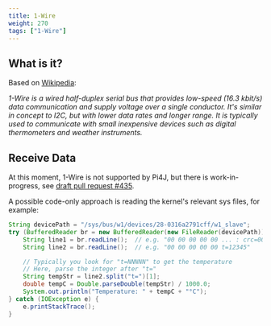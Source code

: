 ```yaml
---
title: 1-Wire
weight: 270
tags: ["1-Wire"]
---
```


## What is it?

Based on [Wikipedia](https://en.wikipedia.org/wiki/1-Wire): 

_1-Wire is a wired half-duplex serial bus that provides low-speed (16.3 kbit/s) data communication and supply voltage over a single conductor. It's similar in concept to I2C, but with lower data rates and longer range. It is typically used to communicate with small inexpensive devices such as digital thermometers and weather instruments._

## Receive Data

At this moment, 1-Wire is not supported by Pi4J, but there is work-in-progress, see [draft pull request #435](https://github.com/Pi4J/pi4j/pull/435/files).

A possible code-only approach is reading the kernel's relevant sys files, for example:

```java
String devicePath = "/sys/bus/w1/devices/28-0316a2791cff/w1_slave";
try (BufferedReader br = new BufferedReader(new FileReader(devicePath))) {
    String line1 = br.readLine();  // e.g. "00 00 00 00 00 ... : crc=00 YES"
    String line2 = br.readLine();  // e.g. "00 00 00 00 00 t=12345"

    // Typically you look for "t=NNNNN" to get the temperature
    // Here, parse the integer after "t="
    String tempStr = line2.split("t=")[1];
    double tempC = Double.parseDouble(tempStr) / 1000.0;
    System.out.println("Temperature: " + tempC + "°C");
} catch (IOException e) {
    e.printStackTrace();
}
```